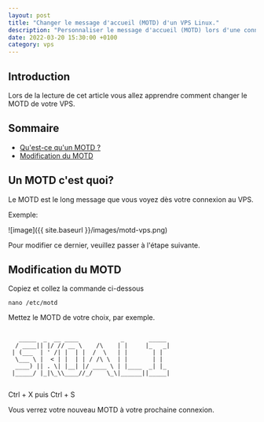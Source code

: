 ```yaml
---
layout: post
title: "Changer le message d'accueil (MOTD) d'un VPS Linux."
description: "Personnaliser le message d'accueil (MOTD) lors d'une connexion SSH à un VPS Linux"
date: 2022-03-20 15:30:00 +0100
category: vps
---
```


## Introduction

Lors de la lecture de cet article vous allez apprendre comment changer le MOTD de votre VPS.

## Sommaire
- [Qu'est-ce qu'un MOTD ?](#un-motd-cest-quoi)
- [Modification du MOTD](#modification-du-motd)

## Un MOTD c'est quoi?

Le MOTD est le long message que vous voyez dès votre connexion au VPS.

Exemple:

![image]({{ site.baseurl }}/images/motd-vps.png)

Pour modifier ce dernier, veuillez passer à l'étape suivante.

## Modification du MOTD

Copiez et collez la commande ci-dessous
```
nano /etc/motd
```

Mettez le MOTD de votre choix, par exemple.

```

   _____  _  __ ____            _       _____ 
  / ____|| |/ // __ \    /\    | |     |_   _|
 | (___  | ' /| |  | |  /  \   | |       | |  
  \___ \ |  < | |  | | / /\ \  | |       | |  
  ____) || . \| |__| |/ ____ \ | |____  _| |_ 
 |_____/ |_|\_\\____//_/    \_\|______||_____|
                                              

```

Ctrl + X puis Ctrl + S


Vous verrez votre nouveau MOTD à votre prochaine connexion.


